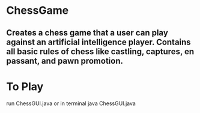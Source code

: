 # ChessGame
## Creates a chess game that a user can play against an artificial intelligence player. Contains all basic rules of chess like castling, captures, en passant, and pawn promotion.  

# To Play
run ChessGUI.java or in terminal java ChessGUI.java
